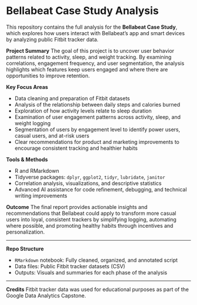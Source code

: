 # Bellabeat Case Study Analysis

This repository contains the full analysis for the **Bellabeat Case Study**, which explores how users interact with Bellabeat’s app and smart devices by analyzing public Fitbit tracker data.

**Project Summary**
The goal of this project is to uncover user behavior patterns related to activity, sleep, and weight tracking. By examining correlations, engagement frequency, and user segmentation, the analysis highlights which features keep users engaged and where there are opportunities to improve retention.

**Key Focus Areas**

* Data cleaning and preparation of Fitbit datasets
* Analysis of the relationship between daily steps and calories burned
* Exploration of how activity levels relate to sleep duration
* Examination of user engagement patterns across activity, sleep, and weight logging
* Segmentation of users by engagement level to identify power users, casual users, and at-risk users
* Clear recommendations for product and marketing improvements to encourage consistent tracking and healthier habits

**Tools & Methods**

* R and RMarkdown
* Tidyverse packages: `dplyr`, `ggplot2`, `tidyr`, `lubridate`, `janitor`
* Correlation analysis, visualizations, and descriptive statistics
* Advanced AI assistance for code refinement, debugging, and technical writing improvements

**Outcome**
The final report provides actionable insights and recommendations that Bellabeat could apply to transform more casual users into loyal, consistent trackers by simplifying logging, automating where possible, and promoting healthy habits through incentives and personalization.

---

**Repo Structure**

* `RMarkdown` notebook: Fully cleaned, organized, and annotated script
* Data files: Public Fitbit tracker datasets (CSV)
* Outputs: Visuals and summaries for each phase of the analysis

---

**Credits**
Fitbit tracker data was used for educational purposes as part of the Google Data Analytics Capstone. 
